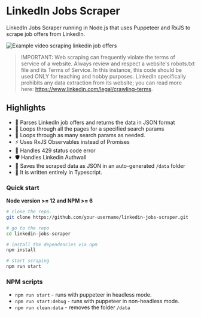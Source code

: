 # LinkedIn Jobs Scraper

LinkedIn Jobs Scraper running in Node.js that uses Puppeteer and RxJS to scrape job offers from LinkedIn.

![Example video scraping linkedin job offers](/assets/video-showcase.gif)

> IMPORTANT: Web scraping can frequently violate the terms of service of a website. Always review and respect a website's robots.txt file and its Terms of Service. In this instance, this code should be used ONLY for teaching and hobby purposes. LinkedIn specifically prohibits any data extraction from its website; you can read more here: https://www.linkedin.com/legal/crawling-terms.

## Highlights
- 🔧 Parses LinkedIn job offers and returns the data in JSON format
- 📄 Loops through all the pages for a specified search params
- 🔁 Loops through as many search params as needed.
- ⚡️ Uses RxJS Observables instead of Promises
- 🛑 Handles 429 status code error
- 🛡 Handles Linkedin Authwall
- 💾 Saves the scraped data as JSON in an auto-generated `/data` folder
- 📝 It is written entirely in Typescript.

### Quick start
**Node version >= 12 and NPM >= 6**

```bash
# clone the repo.
git clone https://github.com/your-username/linkedin-jobs-scraper.git

# go to the repo
cd linkedin-jobs-scraper

# install the dependencies via npm
npm install

# start scraping
npm run start
```

### NPM scripts

* `npm run start` - runs with puppeteer in headless mode.
* `npm run start:debug` - runs with puppeteer in non-headless mode.
* `npm run clean:data` - removes the folder `/data`
